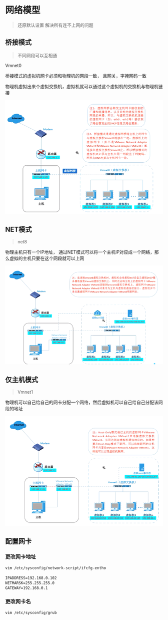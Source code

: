 # 网络模型

> 还原默认设置 解决所有连不上网的问题

## 桥接模式

> 不同网段可以互相通

Vmnet0

桥接模式的虚拟机网卡必须和物理机的网段一致， 且网关，字掩网码一致

物理机虚拟出来个虚拟交换机，虚拟机就可以通过这个虚拟机的交换机与物理机链接

![image.png](./assets/image.png)

## NET模式

> net8

物理主机只有一个IP地址， 通过NET模式可以将一个主机IP对应成一个网络，那么虚拟的主机只要在这个网段就可以上网

![image.png](./assets/1649166512854-image.png)

## 仅主机模式

> Vmnet1

物理机可以自己给自己的网卡分配一个网络，然后虚拟机可以自己给自己分配该网段的地址

![image.png](./assets/1649167300481-image.png)


## 配置网卡

### 更改网卡地址

```shell
vim /etc/sysconfig/network-script/ifcfg-entho

IPADDRESS=192.168.0.102
NETMARSK=255.255.255.0
GATEWAY=192.168.0.1
```


### 更改网卡名

```shell
vim /etc/sysconfig/grub
```
